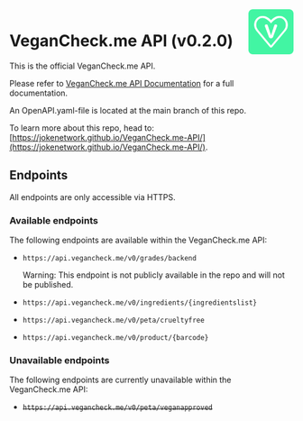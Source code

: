 <img width="80px" src="https://raw.githubusercontent.com/JokeNetwork/vegancheck.me/main/img/hero_icon.png" align="right" alt="VeganCheck Logo">

# VeganCheck.me API (v0.2.0)

This is the official VeganCheck.me API.

Please refer to [VeganCheck.me API Documentation](https://jokenetwork.de/vegancheck-api) for a full documentation.

An OpenAPI.yaml-file is located at the main branch of this repo. 

To learn more about this repo, head to: [https://jokenetwork.github.io/VeganCheck.me-API/](https://jokenetwork.github.io/VeganCheck.me-API/).

## Endpoints

All endpoints are only accessible via HTTPS.
    
### Available endpoints
The following endpoints are available within the VeganCheck.me API:

- `https://api.vegancheck.me/v0/grades/backend`

   Warning: This endpoint is not publicly available in the repo and will not be published.
- `https://api.vegancheck.me/v0/ingredients/{ingredientslist}`
- `https://api.vegancheck.me/v0/peta/crueltyfree`
- `https://api.vegancheck.me/v0/product/{barcode}`


### Unavailable endpoints
The following endpoints are currently unavailable within the VeganCheck.me API:
- <del>`https://api.vegancheck.me/v0/peta/veganapproved`</del>
